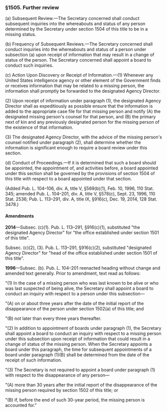 ### §1505. Further review ###

(a) Subsequent Review.—The Secretary concerned shall conduct subsequent inquiries into the whereabouts and status of any person determined by the Secretary under section 1504 of this title to be in a missing status.

(b) Frequency of Subsequent Reviews.—The Secretary concerned shall conduct inquiries into the whereabouts and status of a person under subsection (a) upon receipt of information that may result in a change of status of the person. The Secretary concerned shall appoint a board to conduct such inquiries.

(c) Action Upon Discovery or Receipt of Information.—(1) Whenever any United States intelligence agency or other element of the Government finds or receives information that may be related to a missing person, the information shall promptly be forwarded to the designated Agency Director.

(2) Upon receipt of information under paragraph (1), the designated Agency Director shall as expeditiously as possible ensure that the information is added to the appropriate case file for that missing person and notify (A) the designated missing person's counsel for that person, and (B) the primary next of kin and any previously designated person for the missing person of the existence of that information.

(3) The designated Agency Director, with the advice of the missing person's counsel notified under paragraph (2), shall determine whether the information is significant enough to require a board review under this section.

(d) Conduct of Proceedings.—If it is determined that such a board should be appointed, the appointment of, and activities before, a board appointed under this section shall be governed by the provisions of section 1504 of this title with respect to a board appointed under that section.

(Added Pub. L. 104–106, div. A, title V, §569(b)(1), Feb. 10, 1996, 110 Stat. 345; amended Pub. L. 104–201, div. A, title V, §578(c), Sept. 23, 1996, 110 Stat. 2536; Pub. L. 113–291, div. A, title IX, §916(c), Dec. 19, 2014, 128 Stat. 3478.)

#### Amendments ####

**2014**—Subsec. (c)(1). Pub. L. 113–291, §916(c)(1), substituted "the designated Agency Director" for "the office established under section 1501 of this title".

Subsec. (c)(2), (3). Pub. L. 113–291, §916(c)(2), substituted "designated Agency Director" for "head of the office established under section 1501 of this title".

**1996**—Subsec. (b). Pub. L. 104–201 reenacted heading without change and amended text generally. Prior to amendment, text read as follows:

"(1) In the case of a missing person who was last known to be alive or who was last suspected of being alive, the Secretary shall appoint a board to conduct an inquiry with respect to a person under this subsection—

"(A) on or about three years after the date of the initial report of the disappearance of the person under section 1502(a) of this title; and

"(B) not later than every three years thereafter.

"(2) In addition to appointment of boards under paragraph (1), the Secretary shall appoint a board to conduct an inquiry with respect to a missing person under this subsection upon receipt of information that could result in a change of status of the missing person. When the Secretary appoints a board under this paragraph, the time for subsequent appointments of a board under paragraph (1)(B) shall be determined from the date of the receipt of such information.

"(3) The Secretary is not required to appoint a board under paragraph (1) with respect to the disappearance of any person—

"(A) more than 30 years after the initial report of the disappearance of the missing person required by section 1502 of this title; or

"(B) if, before the end of such 30-year period, the missing person is accounted for."